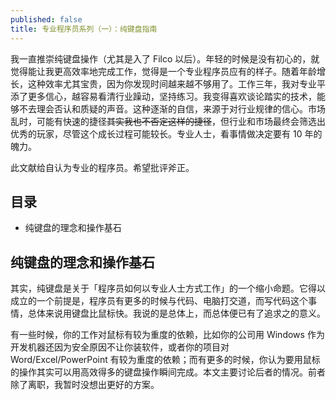 ```yaml
---
published: false
title: 专业程序员系列（一）：纯键盘指南
---
```


我一直推崇纯键盘操作（尤其是入了 Filco 以后）。年轻的时候是没有初心的，就觉得能让我更高效率地完成工作，觉得是一个专业程序员应有的样子。随着年龄增长，这种效率尤其宝贵，因为你发现时间越来越不够用了。工作三年，我对专业平添了更多信心，越容易看清行业躁动，坚持练习。我变得喜欢谈论踏实的技术，能够不去理会否认和质疑的声音。这种逐渐的自信，来源于对行业规律的信心。市场乱时，可能有快速的捷径~~其实我也不否定这样的捷径~~，但行业和市场最终会筛选出优秀的玩家，尽管这个成长过程可能较长。专业人士，看事情做决定要有 10 年的魄力。

此文献给自认为专业的程序员。希望批评斧正。

## 目录

* 纯键盘的理念和操作基石

## 纯键盘的理念和操作基石

其实，纯键盘是关于「程序员如何以专业人士方式工作」的一个缩小命题。它得以成立的一个前提是，程序员有更多的时候与代码、电脑打交道，而写代码这个事情，总体来说用键盘比鼠标快。我说的是总体上，而总体便已有了追求之的意义。

有一些时候，你的工作对鼠标有较为重度的依赖，比如你的公司用 Windows 作为开发机器还因为安全原因不让你装软件，或者你的项目对 Word/Excel/PowerPoint 有较为重度的依赖；而有更多的时候，你认为要用鼠标的操作其实可以用高效得多的键盘操作瞬间完成。本文主要讨论后者的情况。前者除了离职，我暂时没想出更好的方案。
